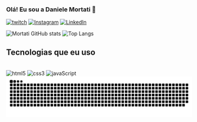 
### Olá! Eu sou a Daniele Mortati 👋

[![twitch](https://img.shields.io/badge/Twitch-9146FF?style=for-the-badge&logo=twitch&logoColor=white)](https://www.twitch.tv/dani_mortati)
[![Instagram](https://img.shields.io/badge/-Instagram-%23E4405F?style=for-the-badge&logo=instagram&logoColor=white)](https://www.instagram.com/dani_mortati/)
[![LinkedIn](https://img.shields.io/badge/LinkedIn-0077B5?style=for-the-badge&logo=linkedin&logoColor=white)](https://www.linkedin.com/in/daniele-mortati-55b645293/)

![Mortati GitHub stats](https://github-readme-stats.vercel.app/api?username=danimortati&show_icons=true&theme=cobalt)
![Top Langs](https://github-readme-stats.vercel.app/api/top-langs/?username=danimortati&layout=compact)

## Tecnologias que eu uso

<div style="display: inline_block"></br>
<img align="center" alt="html5" src="https://img.shields.io/badge/HTML5-E34F26?style=for-the-badge&logo=html5&logoColor=white" />
<img align="center" alt="css3" src="https://img.shields.io/badge/CSS3-1572B6?style=for-the-badge&logo=css3&logoColor=white" />
<img align="center" alt="javaScript" src="https://img.shields.io/badge/JavaScript-323330?style=for-the-badge&logo=javascript&logoColor=F7DF1E" />
</div>

<picture>
<source media="(prefers-color-scheme:dark)" srcset="https://raw.githubusercontent.com/danimortati/danimortati/output/github-contribution-grid-snake-dark.svg">
<source media="(prefers-color-scheme:light)" srcset="https://raw.githubusercontent.com/danimortati/danimortati/output/github-contribution-grid-snake.svg">
<img alt="github contribution grid snake animation" src="http://raw.githubusercontent.com/danimortati/danimortati/output/github-contribution-grid-snake.svg">
</picture>
<br></br>


